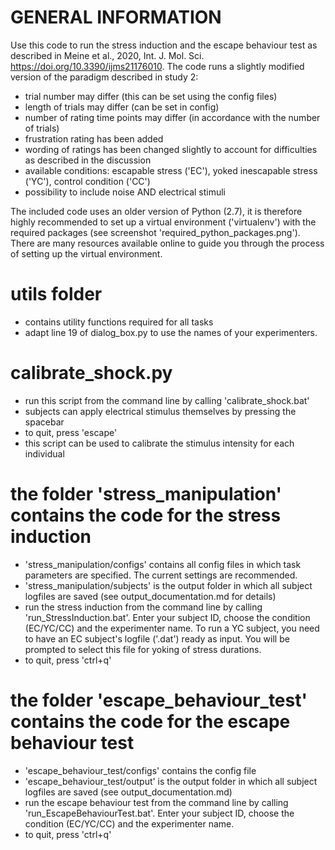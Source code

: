 # GENERAL INFORMATION

Use this code to run the stress induction and the escape behaviour test as described in Meine et al., 2020, Int. J. Mol. Sci. https://doi.org/10.3390/ijms21176010. The code runs a slightly modified version of the paradigm described in study 2:
- trial number may differ (this can be set using the config files)
- length of trials may differ (can be set in config)
- number of rating time points may differ (in accordance with the number of trials)
- frustration rating has been added
- wording of ratings has been changed slightly to account for difficulties as described in the discussion
- available conditions: escapable stress ('EC'), yoked inescapable stress ('YC'), control condition ('CC')
- possibility to include noise AND electrical stimuli

The included code uses an older version of Python (2.7), it is therefore highly recommended to set up a virtual environment ('virtualenv') with the required packages (see screenshot 'required_python_packages.png'). There are many resources available online to guide you through the process of setting up the virtual environment.


# utils folder
- contains utility functions required for all tasks
- adapt line 19 of dialog_box.py to use the names of your experimenters.


# calibrate_shock.py
- run this script from the command line by calling 'calibrate_shock.bat'
- subjects can apply electrical stimulus themselves by pressing the spacebar
- to quit, press 'escape'
- this script can be used to calibrate the stimulus intensity for each individual


# the folder 'stress_manipulation' contains the code for the stress induction
- 'stress_manipulation/configs' contains all config files in which task parameters are specified. The current settings are recommended.
- 'stress_manipulation/subjects' is the output folder in which all subject logfiles are saved (see output_documentation.md for details)
- run the stress induction from the command line by calling 'run_StressInduction.bat'. Enter your subject ID, choose the condition (EC/YC/CC) and the experimenter name. To run a YC subject, you need to have an EC subject's logfile ('.dat') ready as input. You will be prompted to select this file for yoking of stress durations.
- to quit, press 'ctrl+q'


# the folder 'escape_behaviour_test' contains the code for the escape behaviour test
- 'escape_behaviour_test/configs' contains the config file
- 'escape_behaviour_test/output' is the output folder in which all subject logfiles are saved (see output_documentation.md)
- run the escape behaviour test from the command line by calling 'run_EscapeBehaviourTest.bat'. Enter your subject ID, choose the condition (EC/YC/CC) and the experimenter name.
- to quit, press 'ctrl+q'





